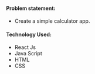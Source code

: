#### Problem statement:
 - Create a simple calculator app.

#### Technology Used:
 - React Js
 - Java Script
 - HTML
 - CSS
